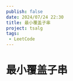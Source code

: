 ```yaml
---
publish: false
date: 2024/07/24 22:30
title: 最小覆盖子串
project: tsalg
tags:
 - LeetCode
---
```


# 最小覆盖子串
